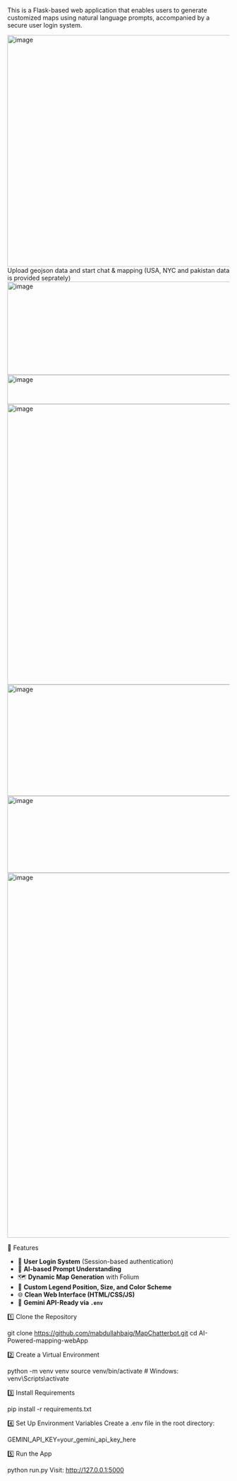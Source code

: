 
This is a Flask-based web application that enables users to generate customized maps using natural language prompts, accompanied by a secure user login system.

<img width="975" height="524" alt="image" src="https://github.com/user-attachments/assets/d707fe4e-32a6-45b2-8ec5-7806163ecc93" />
Upload geojson data and start chat & mapping (USA, NYC and pakistan data is provided seprately)

<img width="975" height="211" alt="image" src="https://github.com/user-attachments/assets/0ca3e510-bf30-47e8-a059-bc0fcda2a7a2" />
<img width="975" height="66" alt="image" src="https://github.com/user-attachments/assets/d4549fc4-33f2-4631-b7a4-85e73bb783b0" />
<img width="975" height="635" alt="image" src="https://github.com/user-attachments/assets/0dd82de4-03d8-4b21-818f-7063984c42c7" />
<img width="975" height="252" alt="image" src="https://github.com/user-attachments/assets/06d93028-bc49-4ea5-bba3-4034c7272c8a" />
<img width="1086" height="174" alt="image" src="https://github.com/user-attachments/assets/02b5be74-499c-4aa3-bf6a-7f5c38ab0f8a" />
<img width="798" height="826" alt="image" src="https://github.com/user-attachments/assets/b5e0a53e-4e44-4978-bb17-0ab05ebd8db2" />




🌟 Features

- 🔐 **User Login System** (Session-based authentication)
- 🧠 **AI-based Prompt Understanding**
- 🗺️ **Dynamic Map Generation** with Folium
- 🎨 **Custom Legend Position, Size, and Color Scheme**
- 🌐 **Clean Web Interface (HTML/CSS/JS)**
- 🤖 **Gemini API-Ready via `.env`**

1️⃣ Clone the Repository

git clone https://github.com/mabdullahbaig/MapChatterbot.git
cd AI-Powered-mapping-webApp

2️⃣ Create a Virtual Environment

python -m venv venv
source venv/bin/activate   # Windows: venv\Scripts\activate

3️⃣ Install Requirements

pip install -r requirements.txt

4️⃣ Set Up Environment Variables
Create a .env file in the root directory:

GEMINI_API_KEY=your_gemini_api_key_here

5️⃣ Run the App

python run.py
Visit: http://127.0.0.1:5000

